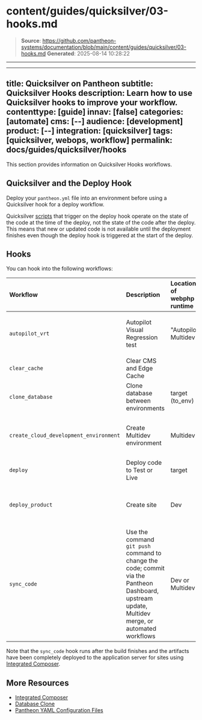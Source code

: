 # content/guides/quicksilver/03-hooks.md

> **Source**: https://github.com/pantheon-systems/documentation/blob/main/content/guides/quicksilver/03-hooks.md
> **Generated**: 2025-08-14 10:28:22

---

---
title: Quicksilver on Pantheon
subtitle: Quicksilver Hooks
description: Learn how to use Quicksilver hooks to improve your workflow.
contenttype: [guide]
innav: [false]
categories: [automate]
cms: [--]
audience: [development]
product: [--]
integration: [quicksilver]
tags: [quicksilver, webops, workflow]
permalink: docs/guides/quicksilver/hooks
---

This section provides information on Quicksilver Hooks workflows.

## Quicksilver and the Deploy Hook

Deploy your `pantheon.yml` file into an environment before using a Quicksilver hook for a deploy workflow.

Quicksilver [scripts](/guides/quicksilver/install-script) that trigger on the deploy hook operate on the state of the code at the time of the deploy, not the state of the code after the deploy. This means that new or updated code is not available until the deployment finishes even though the deploy hook is triggered at the start of the deploy.

## Hooks

You can hook into the following workflows:

| Workflow         | Description                         | Location of webphp runtime | Notes                                       |
|:-----------------|:------------------------------------|:---------------------------|:--------------------------------------------|
| `autopilot_vrt`  | Autopilot Visual Regression test    | "Autopilot" Multidev       | `after` stage valid, `before` stage invalid |
| `clear_cache`    | Clear CMS and Edge Cache            |                            |                                             |
| `clone_database` | Clone database between environments | target (to_env)            |                                             |
| `create_cloud_development_environment`                       | Create Multidev environment                                             | Multidev               | `after` stage valid, `before` stage invalid
| `deploy`                            | Deploy code to Test or Live | target            |                                             |
| `deploy_product` | Create site                                         | Dev                   | `after` stage valid, `before` stage invalid |
| `sync_code`                        | Use the command `git push` command to change the code; commit via the Pantheon Dashboard, upstream update, Multidev merge, or automated workflows                                    | Dev or Multidev      |   |

<Alert type="info" title="Note">

Note that the `sync_code` hook runs after the build finishes and the artifacts have been completely deployed to the application server for sites using [Integrated Composer](/guides/integrated-composer).

</Alert>

## More Resources

- [Integrated Composer](/guides/integrated-composer)
- [Database Clone](/guides/mariadb-mysql/database-workflow-tool#cloning-the-database)
- [Pantheon YAML Configuration Files](/pantheon-yml)
